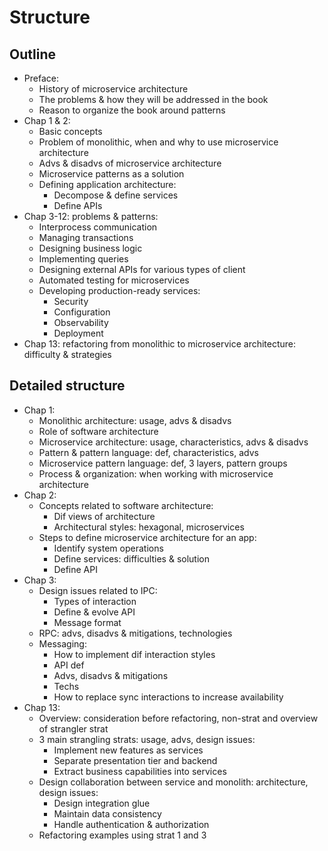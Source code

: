 # Structure
## Outline
- Preface:
  - History of microservice architecture
  - The problems & how they will be addressed in the book
  - Reason to organize the book around patterns
- Chap 1 & 2:
  - Basic concepts
  - Problem of monolithic, when and why to use microservice architecture
  - Advs & disadvs of microservice architecture
  - Microservice patterns as a solution
  - Defining application architecture:
    - Decompose & define services
    - Define APIs
- Chap 3-12: problems & patterns:
  - Interprocess communication
  - Managing transactions
  - Designing business logic
  - Implementing queries
  - Designing external APIs for various types of client
  - Automated testing for microservices
  - Developing production-ready services:
    - Security
    - Configuration
    - Observability
    - Deployment
- Chap 13: refactoring from monolithic to microservice architecture: difficulty & strategies

## Detailed structure
- Chap 1:
  - Monolithic architecture: usage, advs & disadvs
  - Role of software architecture
  - Microservice architecture: usage, characteristics, advs & disadvs
  - Pattern & pattern language: def, characteristics, advs
  - Microservice pattern language: def, 3 layers, pattern groups
  - Process & organization: when working with microservice architecture
- Chap 2:
  - Concepts related to software architecture:
    - Dif views of architecture
    - Architectural styles: hexagonal, microservices
  - Steps to define microservice architecture for an app:
    - Identify system operations
    - Define services: difficulties & solution
    - Define API
- Chap 3:
  - Design issues related to IPC:
    - Types of interaction
    - Define & evolve API
    - Message format
  - RPC: advs, disadvs & mitigations, technologies
  - Messaging:
    - How to implement dif interaction styles
    - API def
    - Advs, disadvs & mitigations
    - Techs
    - How to replace sync interactions to increase availability
- Chap 13:
  - Overview: consideration before refactoring, non-strat and overview of strangler strat
  - 3 main strangling strats: usage, advs, design issues:
    - Implement new features as services
    - Separate presentation tier and backend
    - Extract business capabilities into services
  - Design collaboration between service and monolith: architecture, design issues:
    - Design integration glue
    - Maintain data consistency
    - Handle authentication & authorization
  - Refactoring examples using strat 1 and 3